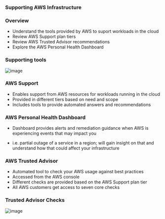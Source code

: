 ### Supporting AWS Infrastructure

### Overview

* Understand the tools provided by AWS to suport workloads in the cloud
* Review AWS Support plan tiers
* Review AWS Trusted Advisor recommendations
* Explore the AWS Personal Health Dashboard

### Supporting tools

![image](https://user-images.githubusercontent.com/114364831/214901624-4642c386-a98c-484e-8f36-21dde8511b52.png)

### AWS Support

* Enables support from AWS resources for workloads running in the cloud
* Provided in different tiers based on need and scope
* Includes tools to provide automated answers and recommendations

### AWS Personal Health Dashboard

* Dashboard provides alerts and remediation guidance when AWS is experiencing events that may impact you
- i.e. partial outage of a service in a region; will gain insight on that and understand how that could affect your infrastructure

### AWS Trusted Advisor

* Automated tool to check your AWS usage against best practices
* Accessed from the AWS console
* Different checks are provided based on the AWS Support plan tier
* All AWS customers get access to seven core checks

### Trusted Advisor Checks

![image](https://user-images.githubusercontent.com/114364831/214903143-f3259c2e-e017-43c0-8b61-a73960360b08.png)
